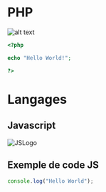 # PHP
![alt text](https://upload.wikimedia.org/wikipedia/commons/2/27/PHP-logo.svg "Logo PHP")

```php
<?php

echo "Hello World!";

?>
```

# Langages 

## Javascript
![JSLogo](https://upload.wikimedia.org/wikipedia/commons/thumb/6/6a/JavaScript-logo.png/640px-JavaScript-logo.png)

## Exemple de code JS

```javascript
console.log("Hello World");

